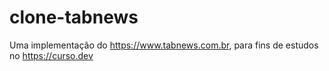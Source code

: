 # clone-tabnews

Uma implementação do https://www.tabnews.com.br, para fins de estudos no https://curso.dev
